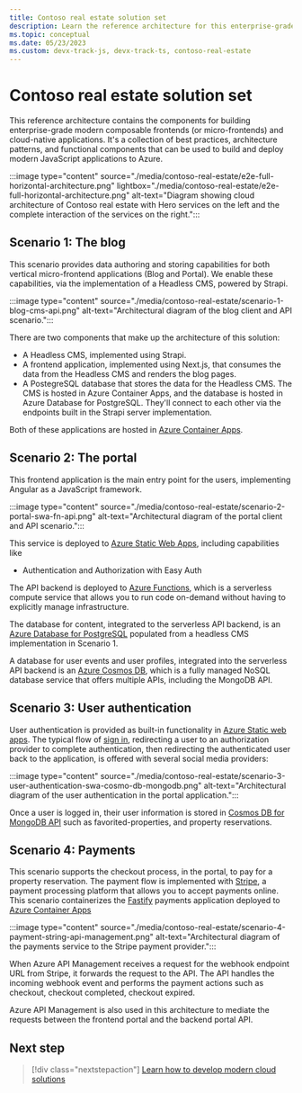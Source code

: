 ```yaml
---
title: Contoso real estate solution set
description: Learn the reference architecture for this enterprise-grade modern composable cloud-native application and its scenarios.
ms.topic: conceptual
ms.date: 05/23/2023
ms.custom: devx-track-js, devx-track-ts, contoso-real-estate
---
```


# Contoso real estate solution set

This reference architecture contains the components for building enterprise-grade modern composable frontends (or micro-frontends) and cloud-native applications. It's a collection of best practices, architecture patterns, and functional components that can be used to build and deploy modern JavaScript applications to Azure.


:::image type="content" source="./media/contoso-real-estate/e2e-full-horizontal-architecture.png" lightbox="./media/contoso-real-estate/e2e-full-horizontal-architecture.png" alt-text="Diagram showing cloud architecture of Contoso real estate with Hero services on the left and the complete interaction of the services on the right.":::

## Scenario 1: The blog

This scenario provides data authoring and storing capabilities for both vertical micro-frontend applications (Blog and Portal). We enable these capabilities, via the implementation of a Headless CMS, powered by Strapi. 

:::image type="content" source="./media/contoso-real-estate/scenario-1-blog-cms-api.png" alt-text="Architectural diagram of the blog client and API scenario.":::

There are two components that make up the architecture of this solution:

- A Headless CMS, implemented using Strapi.
- A frontend application, implemented using Next.js, that consumes the data from the Headless CMS and renders the blog pages.
- A PostegreSQL database that stores the data for the Headless CMS. The CMS is hosted in Azure Container Apps, and the database is hosted in Azure Database for PostgreSQL. They'll connect to each other via the endpoints built in the Strapi server implementation.

Both of these applications are hosted in [Azure Container Apps](/azure/container-apps/overview).


## Scenario 2: The portal

This frontend application is the main entry point for the users, implementing Angular as a JavaScript framework. 

:::image type="content" source="./media/contoso-real-estate/scenario-2-portal-swa-fn-api.png" alt-text="Architectural diagram of the portal client and API scenario.":::

This service is deployed to [Azure Static Web Apps](/azure/static-web-apps/authentication-authorization), including capabilities like 
  - Authentication and Authorization with Easy Auth

The API backend is deployed to [Azure Functions](/azure/azure-functions/), which is a serverless compute service that allows you to run code on-demand without having to explicitly manage infrastructure.

The database for content, integrated to the serverless API backend, is an [Azure Database for PostgreSQL](https://azure.microsoft.com/services/postgresql/) populated from a headless CMS implementation in Scenario 1.

A database for user events and user profiles, integrated into the serverless API backend is an [Azure Cosmos DB](https://azure.microsoft.com/services/cosmos-db/), which is a fully managed NoSQL database service that offers multiple APIs, including the MongoDB API. 

## Scenario 3: User authentication

User authentication is provided as built-in functionality in [Azure Static web apps](/azure/static-web-apps/). The typical flow of [sign in](/azure/static-web-apps/authentication-authorization), redirecting a user to an authorization provider to complete authentication, then redirecting the authenticated user back to the application, is offered with several social media providers:

:::image type="content" source="./media/contoso-real-estate/scenario-3-user-authentication-swa-cosmo-db-mongodb.png" alt-text="Architectural diagram of the user authentication in the portal application.":::

Once a user is logged in, their user information is stored in [Cosmos DB for MongoDB API](/azure/cosmos-db/mongodb/choose-model) such as favorited-properties, and property reservations. 

## Scenario 4: Payments

This scenario supports the checkout process, in the portal, to pay for a property reservation. The payment flow is implemented with [Stripe](https://stripe.com/), a payment processing platform that allows you to accept payments online.
This scenario containerizes the [Fastify](https://fastify.dev/) payments application deployed to [Azure Container Apps](/azure/container-apps/overview)

:::image type="content" source="./media/contoso-real-estate/scenario-4-payment-string-api-management.png" alt-text="Architectural diagram of the payments service to the Stripe payment provider.":::

When Azure API Management receives a request for the webhook endpoint URL from Stripe, it forwards the request to the API. The API handles the incoming webhook event and performs the payment actions such as checkout, checkout completed, checkout expired. 

Azure API Management is also used in this architecture to mediate the requests between the frontend portal and the backend portal API.

## Next step

> [!div class="nextstepaction"]
> [Learn how to develop modern cloud solutions](contoso-real-estate-developer-tools.md)
